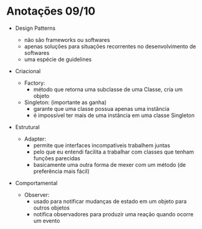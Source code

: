 # Anotações 09/10

- Design Patterns
  - não são frameworks ou softwares
  - apenas soluções para situações recorrentes no desenvolvimento de softwares
  - uma espécie de guidelines

- Criacional
  - Factory:
    - método que retorna uma subclasse de uma Classe, cria um objeto
  - Singleton: (importante as ganha)
    - garante que uma classe possua apenas uma instância 
    - é impossível ter mais de uma instância em uma classe Singleton

- Estrutural
  - Adapter:
    - permite que interfaces incompatíveis trabalhem juntas
    - pelo que eu entendi facilita a trabalhar com classes que tenham funções parecidas
    - basicamente uma outra forma de mexer com um método (de preferência mais fácil)

- Comportamental
  - Observer:
    - usado para notificar mudanças de estado em um objeto para outros objetos
    - notifica observadores para produzir uma reação quando ocorre um evento